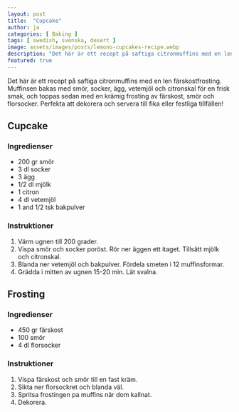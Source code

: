 ```yaml
---
layout: post
title:  "Cupcake"
author: ja
categories: [ Baking ]
tags: [ swedish, svenska, desert ]
image: assets/images/posts/lemono-cupcakes-recipe.webp
description: "Det här är ett recept på saftiga citronmuffins med en len färskostfrosting. Muffinsen bakas med smör, socker, ägg, vetemjöl och citronskal för en frisk smak, och toppas sedan med en krämig frosting av färskost, smör och florsocker. Perfekta att dekorera och servera till fika eller festliga tillfällen!"
featured: true
---
```


Det här är ett recept på saftiga citronmuffins med en len färskostfrosting. Muffinsen bakas med smör, socker, ägg, vetemjöl och citronskal för en frisk smak, och toppas sedan med en krämig frosting av färskost, smör och florsocker. Perfekta att dekorera och servera till fika eller festliga tillfällen!

## Cupcake
### Ingredienser
- 200 gr smör
- 3 dl socker
- 3 ägg
- 1/2 dl mjölk
- 1 citron
- 4 dl vetemjöl
- 1 and 1/2 tsk bakpulver

### Instruktioner
1. Värm ugnen till 200 grader.
1. Vispa smör och socker poröst. Rör ner äggen ett itaget. Tillsätt mjölk och citronskal.
1. Blanda ner vetemjöl och bakpulver. Fördela smeten i 12 muffinsformar.
1. Grädda i mitten av ugnen 15-20 min. Lät svalna.

## Frosting
### Ingredienser
- 450 gr färskost
- 100 smör
- 4 dl florsocker

### Instruktioner
1. Vispa färskost och smör till en fast kräm. 
1. Sikta ner florsockret och blanda väl.
1. Spritsa frostingen pa muffins när dom kallnat.
1. Dekorera.